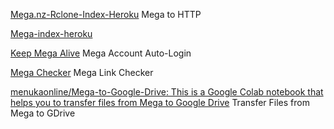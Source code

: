 
[Mega.nz-Rclone-Index-Heroku](https://github.com/developeranaz/Mega.nz-Rclone-Index-Heroku)
Mega to HTTP

[Mega-index-heroku](https://github.com/developeranaz/Mega-index-heroku)

[Keep Mega Alive](https://github.com/3ncod3/keep-mega-alive)
Mega Account Auto-Login

[Mega Checker](https://github.com/Titoot/mega-checker)
Mega Link Checker

[menukaonline/Mega-to-Google-Drive: This is a Google Colab notebook that helps you to transfer files from Mega to Google Drive](https://github.com/menukaonline/Mega-to-Google-Drive)
Transfer Files from Mega to GDrive
